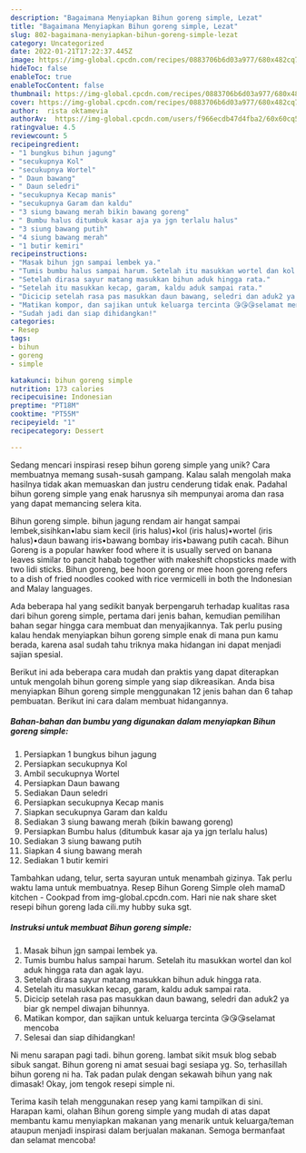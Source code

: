 ```yaml
---
description: "Bagaimana Menyiapkan Bihun goreng simple, Lezat"
title: "Bagaimana Menyiapkan Bihun goreng simple, Lezat"
slug: 802-bagaimana-menyiapkan-bihun-goreng-simple-lezat
category: Uncategorized
date: 2022-01-21T17:22:37.445Z
image: https://img-global.cpcdn.com/recipes/0883706b6d03a977/680x482cq70/bihun-goreng-simple-foto-resep-utama.jpg
hideToc: false
enableToc: true
enableTocContent: false
thumbnail: https://img-global.cpcdn.com/recipes/0883706b6d03a977/680x482cq70/bihun-goreng-simple-foto-resep-utama.jpg
cover: https://img-global.cpcdn.com/recipes/0883706b6d03a977/680x482cq70/bihun-goreng-simple-foto-resep-utama.jpg
author:  rista oktamevia
authorAv:  https://img-global.cpcdn.com/users/f966ecdb47d4fba2/60x60cq50/avatar.jpg
ratingvalue: 4.5
reviewcount: 5
recipeingredient:
- "1 bungkus bihun jagung"
- "secukupnya Kol"
- "secukupnya Wortel"
- " Daun bawang"
- " Daun seledri"
- "secukupnya Kecap manis"
- "secukupnya Garam dan kaldu"
- "3 siung bawang merah bikin bawang goreng"
- " Bumbu halus ditumbuk kasar aja ya jgn terlalu halus"
- "3 siung bawang putih"
- "4 siung bawang merah"
- "1 butir kemiri"
recipeinstructions:
- "Masak bihun jgn sampai lembek ya."
- "Tumis bumbu halus sampai harum. Setelah itu masukkan wortel dan kol aduk hingga rata dan agak layu."
- "Setelah dirasa sayur matang masukkan bihun aduk hingga rata."
- "Setelah itu masukkan kecap, garam, kaldu aduk sampai rata."
- "Dicicip setelah rasa pas masukkan daun bawang, seledri dan aduk2 ya biar gk nempel diwajan bihunnya."
- "Matikan kompor, dan sajikan untuk keluarga tercinta 😘😘😘selamat mencoba"
- "Sudah jadi dan siap dihidangkan!"
categories:
- Resep
tags:
- bihun
- goreng
- simple

katakunci: bihun goreng simple 
nutrition: 173 calories
recipecuisine: Indonesian
preptime: "PT18M"
cooktime: "PT55M"
recipeyield: "1"
recipecategory: Dessert

---
```



Sedang mencari inspirasi resep bihun goreng simple yang unik? Cara membuatnya memang susah-susah gampang. Kalau salah mengolah maka hasilnya tidak akan memuaskan dan justru cenderung tidak enak. Padahal bihun goreng simple yang enak harusnya sih mempunyai aroma dan rasa yang dapat memancing selera kita.


Bihun goreng simple. bihun jagung rendam air hangat sampai lembek,sisihkan•labu siam kecil (iris halus)•kol (iris halus)•wortel (iris halus)•daun bawang iris•bawang bombay iris•bawang putih cacah. Bihun Goreng is a popular hawker food where it is usually served on banana leaves similar to pancit habab together with makeshift chopsticks made with two lidi sticks. Bihun goreng, bee hoon goreng or mee hoon goreng refers to a dish of fried noodles cooked with rice vermicelli in both the Indonesian and Malay languages.

Ada beberapa hal yang sedikit banyak berpengaruh terhadap kualitas rasa dari bihun goreng simple, pertama dari jenis bahan, kemudian pemilihan bahan segar hingga cara membuat dan menyajikannya. Tak perlu pusing kalau hendak menyiapkan bihun goreng simple enak di mana pun kamu berada, karena asal sudah tahu triknya maka hidangan ini dapat menjadi sajian spesial.


Berikut ini ada beberapa cara mudah dan praktis yang dapat diterapkan untuk mengolah bihun goreng simple yang siap dikreasikan. Anda bisa menyiapkan Bihun goreng simple menggunakan 12 jenis bahan dan 6 tahap pembuatan. Berikut ini cara dalam membuat hidangannya.

<!--inarticleads1-->

##### Bahan-bahan dan bumbu yang digunakan dalam menyiapkan Bihun goreng simple:

1. Persiapkan 1 bungkus bihun jagung
1. Persiapkan secukupnya Kol
1. Ambil secukupnya Wortel
1. Persiapkan  Daun bawang
1. Sediakan  Daun seledri
1. Persiapkan secukupnya Kecap manis
1. Siapkan secukupnya Garam dan kaldu
1. Sediakan 3 siung bawang merah (bikin bawang goreng)
1. Persiapkan  Bumbu halus (ditumbuk kasar aja ya jgn terlalu halus)
1. Sediakan 3 siung bawang putih
1. Siapkan 4 siung bawang merah
1. Sediakan 1 butir kemiri


Tambahkan udang, telur, serta sayuran untuk menambah gizinya. Tak perlu waktu lama untuk membuatnya. Resep Bihun Goreng Simple oleh mamaD kitchen - Cookpad from img-global.cpcdn.com. Hari nie nak share sket resepi bihun goreng lada cili.my hubby suka sgt. 

<!--inarticleads2-->

##### Instruksi untuk membuat Bihun goreng simple:

1. Masak bihun jgn sampai lembek ya.
1. Tumis bumbu halus sampai harum. Setelah itu masukkan wortel dan kol aduk hingga rata dan agak layu.
1. Setelah dirasa sayur matang masukkan bihun aduk hingga rata.
1. Setelah itu masukkan kecap, garam, kaldu aduk sampai rata.
1. Dicicip setelah rasa pas masukkan daun bawang, seledri dan aduk2 ya biar gk nempel diwajan bihunnya.
1. Matikan kompor, dan sajikan untuk keluarga tercinta 😘😘😘selamat mencoba
1. Selesai dan siap dihidangkan!

Ni menu sarapan pagi tadi. bihun goreng. lambat sikit msuk blog sebab sibuk sangat. Bihun goreng ni amat sesuai bagi sesiapa yg. So, terhasillah bihun goreng ni ha. Tak padan pulak dengan sekawah bihun yang nak dimasak! Okay, jom tengok resepi simple ni. 

Terima kasih telah menggunakan resep yang kami tampilkan di sini. Harapan kami, olahan Bihun goreng simple yang mudah di atas dapat membantu kamu menyiapkan makanan yang menarik untuk keluarga/teman ataupun menjadi inspirasi dalam berjualan makanan. Semoga bermanfaat dan selamat mencoba!
